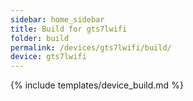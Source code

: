 ```yaml
---
sidebar: home_sidebar
title: Build for gts7lwifi
folder: build
permalink: /devices/gts7lwifi/build/
device: gts7lwifi
---
```

{% include templates/device_build.md %}
